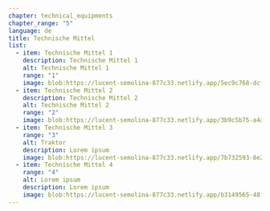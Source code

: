 ```yaml
---
chapter: technical_equipments
chapter_range: "5"
language: de
title: Technische Mittel
list:
  - item: Technische Mittel 1
    description: Technische Mittel 1
    alt: Technische Mittel 1
    range: "1"
    image: blob:https://lucent-semolina-877c33.netlify.app/5ec9c768-dcff-4f21-a142-ebe19df5adc2
  - item: Technische Mittel 2
    description: Technische Mittel 2
    alt: Technische Mittel 2
    range: "2"
    image: blob:https://lucent-semolina-877c33.netlify.app/3b9c5b75-a4aa-47da-9f1a-fc683249280f
  - item: Technische Mittel 3
    range: "3"
    alt: Traktor
    description: Lorem ipsum
    image: blob:https://lucent-semolina-877c33.netlify.app/7b732593-8e2b-49bf-a106-9198dc96607f
  - item: Technische Mittel 4
    range: "4"
    alt: Lorem ipsum
    description: Lorem ipsum
    image: blob:https://lucent-semolina-877c33.netlify.app/b3149565-48fc-4f94-a070-6fa05eebe47e
---
```

